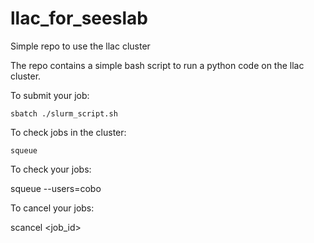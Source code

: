 # llac_for_seeslab
Simple repo to use the llac cluster

The repo contains a simple bash script to run a python code on the llac cluster.

To submit your job:

    sbatch ./slurm_script.sh

To check jobs in the cluster:

    squeue

To check your jobs:

   squeue --users=cobo

To cancel your jobs:

   scancel <job_id>
